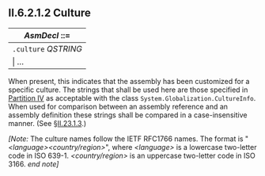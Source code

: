 ## II.6.2.1.2 Culture

 | _AsmDecl_ ::=
 | ----
 | `.culture` _QSTRING_
 | \| &hellip; 

When present, this indicates that the assembly has been customized for a specific culture. The strings that shall be used here are those specified in [Partition IV](#todo-missing-hyperlink) as acceptable with the class `System.Globalization.CultureInfo`. When used for comparison between an assembly reference and an assembly definition these strings shall be compared in a case-insensitive manner. (See §[II.23.1.3](ii.23.1.3-values-for-culture.md).)

_[Note:_ The culture names follow the IETF RFC1766 names. The format is "_\<language\>\<country/region\>_", where _\<language\>_ is a lowercase two-letter code in ISO 639-1. _\<country/region\>_ is an uppercase two-letter code in ISO 3166. _end note]_
